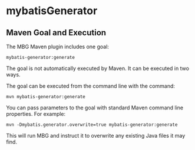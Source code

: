 # mybatisGenerator

## Maven Goal and Execution
The MBG Maven plugin includes one goal:
```
mybatis-generator:generate
```
The goal is not automatically executed by Maven. It can be executed in two ways.

The goal can be executed from the command line with the command:
```
mvn mybatis-generator:generate
```
You can pass parameters to the goal with standard Maven command line properties. For example:
```
mvn -Dmybatis.generator.overwrite=true mybatis-generator:generate
```
This will run MBG and instruct it to overwrite any existing Java files it may find.
